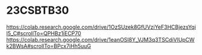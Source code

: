 # 23CSBTB30
https://colab.research.google.com/drive/1OzSUzek8GfUVziYeF3HCBjezsYqiI5_C#scrollTo=QPHBz1iECP70
https://colab.research.google.com/drive/1eanOSI8Y_VJM3q3TSCdiVlUpCWk2BWsA#scrollTo=BPcx7iHh5uuG
